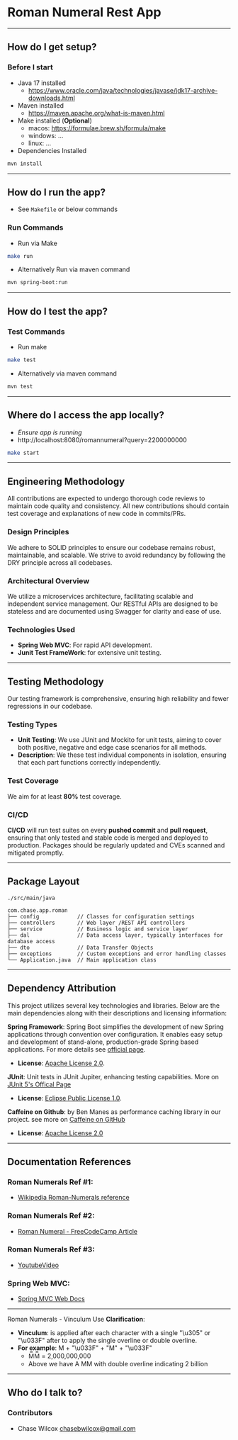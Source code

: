 
# Roman Numeral Rest App

---

## How do I get setup?

### Before I start
- Java 17 installed
  - <https://www.oracle.com/java/technologies/javase/jdk17-archive-downloads.html>
- Maven installed
  - <https://maven.apache.org/what-is-maven.html>
- Make installed (**Optional**)
  - macos: <https://formulae.brew.sh/formula/make>
  - windows: ...
  - linux: ...
- Dependencies Installed
```bash
mvn install
```

---

## How do I run the app?

- See `Makefile` or below commands

### Run Commands

- Run via Make
```bash
make run
```

- Alternatively Run via maven command
```bash
mvn spring-boot:run
```

---

## How do I test the app?

### Test Commands

- Run make
```bash
make test
```

- Alternatively via maven command
```bash
mvn test
```

---

## Where do I access the app locally?
- *Ensure app is running*
- http://localhost:8080/romannumeral?query=2200000000

```bash
make start
```

---

## Engineering Methodology

 All contributions are expected to undergo thorough code reviews to maintain code quality 
and consistency. All new contributions should contain test coverage and explanations of new code in commits/PRs.

### Design Principles
We adhere to SOLID principles to ensure our codebase remains robust, maintainable, and scalable. We strive to avoid
redundancy by following the DRY principle across all codebases.

### Architectural Overview
We utilize a microservices architecture, facilitating scalable and independent service management. Our RESTful APIs 
are designed to be stateless and are documented using Swagger for clarity and ease of use.

### Technologies Used
- **Spring Web MVC**: For rapid API development.
- **Junit Test FrameWork**: for extensive unit testing.

---

## Testing Methodology

Our testing framework is comprehensive, ensuring high reliability and fewer regressions in our codebase.

### Testing Types
- **Unit Testing**: We use JUnit and Mockito for unit tests, aiming to cover both positive, negative and edge case 
scenarios for all methods. 
- **Description**: We these test individual components in isolation, ensuring that each part functions correctly independently.


### Test Coverage
We aim for at least **80%** test coverage.

### CI/CD
**CI/CD** will run test suites on every **pushed commit**
and **pull request**, ensuring that only tested and stable code is merged and deployed to production. Packages
should be regularly updated and CVEs scanned and mitigated promptly.

---


## Package Layout
```text
./src/main/java

com.chase.app.roman
├── config            // Classes for configuration settings
├── controllers       // Web layer /REST API controllers
├── service           // Business logic and service layer
├── dal               // Data access layer, typically interfaces for database access
├── dto               // Data Transfer Objects
├── exceptions        // Custom exceptions and error handling classes
└── Application.java  // Main application class
```

---

## Dependency Attribution

This project utilizes several key technologies and libraries. Below are the main dependencies along with their 
descriptions and licensing information:

**Spring Framework**: Spring Boot simplifies the development of new Spring applications through convention 
over configuration. It enables easy setup and development of stand-alone, production-grade 
Spring based applications. For more details see [official page](https://spring.io/guides/gs/spring-boot/).

- **License**: [Apache License 2.0](http://www.apache.org/licenses/LICENSE-2.0).

**JUnit**: Unit tests in JUnit Jupiter, enhancing testing capabilities. 
More on [JUnit 5's Offical Page](https://junit.org/junit5/)

- **License**:  [Eclipse Public License 1.0](http://www.eclipse.org/legal/epl-v10.html).


**Caffeine on Github**:  by Ben Manes as performance caching library in our project. 
see more on [Caffeine on GitHub](https://github.com/ben-manes/caffeine)
- **License**: [Apache License 2.0](https://github.com/ben-manes/caffeine/blob/master/LICENSE)

---

## Documentation References

### Roman Numerals Ref #1:
- [Wikipedia Roman-Numerals reference](https://en.wikipedia.org/wiki/Roman_numerals)

### Roman Numerals Ref #2:
- [Roman Numeral - FreeCodeCamp Article](https://www.freecodecamp.org/news/roman-numerals-the-roman-numeral-for-4-6-9-and-others/)

### Roman Numerals Ref #3:
- [YoutubeVideo](https://www.youtube.com/watch?v=301M30jCugY)

### Spring Web MVC:
- [Spring MVC Web Docs](https://docs.spring.io/spring-framework/reference/web/webmvc.html)

---

Roman Numerals - Vinculum Use **Clarification**:

- **Vinculum**: is applied after each character with a single "\u305" or "\u033F" after 
to apply the single overline or double overline.
- **For example**: M + "\u033F" + "M" + "\u033F"
  - M̿M̿ = 2,000,000,000
  - Above we have A MM with double overline indicating 2 billion
---

## Who do I talk to?

### Contributors
- Chase Wilcox <chasebwilcox@gmail.com>
